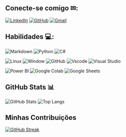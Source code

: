 ## **Conecte-se comigo ✉**: 

[![LinkedIn](https://img.shields.io/badge/LinkedIn-0075B5?style=for-the-badge&logo=linkedin&logoColor=white)](https://www.linkedin.com/in/marcos-antonio-b101001a3/)
[![GitHub](https://img.shields.io/badge/GitHub-100000?style=for-the-badge&logo=github&logoColor=white0)](https://github.com/Marcos-AA-Ferreira)
[![Gmail](https://img.shields.io/badge/Gmail-D14836?style=for-the-badge&logo=gmail&logoColor=white)](mailto:marcos.56.antonio.2045@gmail.com)





## **Habilidades 💻:**

![Markdown](https://img.shields.io/badge/Markdown-000?style=for-the-badge&logo=markdown)
![Python](https://img.shields.io/badge/python-3670A0?style=for-the-badge&logo=python&logoColor=ffdd54)
![ C# ](https://img.shields.io/badge/C%23-800080?style=for-the-badge&logo=c-sharp&logoColor=white)


![Linux](https://img.shields.io/badge/Linux-000?style=for-the-badge&logo=linux&logoColor=FCC624)
![Window](https://img.shields.io/badge/Windows-0078D6?style=for-the-badge&logo=windows&logoColor=white)
![GitHub](https://img.shields.io/badge/GitHub-100000?style=for-the-badge&logo=github&logoColor=white)
![Vscode](https://img.shields.io/badge/Vscode-007ACC?style=for-the-badge&logo=visual-studio-code&logoColor=white)
![Visual Studio](https://img.shields.io/badge/Visual_Studio-5C2D91?style=for-the-badge&logo=visual%20studio&logoColor=whit)


![Power BI](https://img.shields.io/badge/Power%20BI-F2C811?style=for-the-badge&logo=power-bi&logoColor=white)
![Google Colab](https://img.shields.io/badge/Google%20Colab-F9AB00?style=for-the-badge&logo=google-colab&logoColor=white)
![Google Sheets](https://img.shields.io/badge/Google%20Sheets-34A853?style=for-the-badge&logo=google-sheets&logoColor=white)



## **GitHub Stats 📊**
![GitHub Stats](https://github-readme-stats.vercel.app/api?username=Marcos-AA-Ferreira&theme=transparent&bg_color=000&border_color=800080&show_icons=true&icon_color=30A3DC&title_color=E94D5F&text_color=FFF)
![Top Langs](https://github-readme-stats-git-masterrstaa-rickstaa.vercel.app/api/top-langs/?username=Marcos-AA-Ferreira&bg_color=000&border_color=800080&title_color=E94D5F&text_color=FFF)


## Minhas Contribuições

[![GitHub Streak](https://streak-stats.demolab.com/?user=Marcos-AA-Ferreira&theme=dark&border=800080&dates=FFF)](https://git.io/streak-stats)

